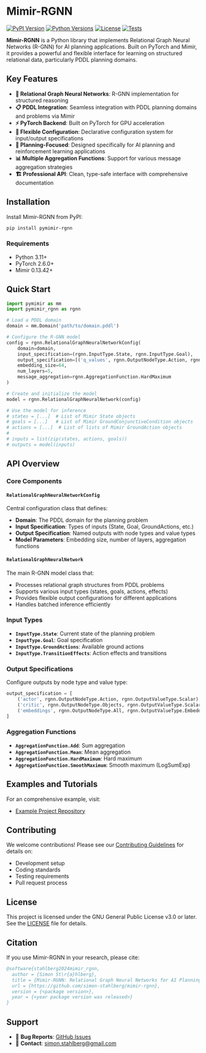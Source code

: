 # Mimir-RGNN

[![PyPI Version](https://img.shields.io/pypi/v/pymimir-rgnn)](https://pypi.org/project/pymimir-rgnn/)
[![Python Versions](https://img.shields.io/pypi/pyversions/pymimir-rgnn)](https://pypi.org/project/pymimir-rgnn/)
[![License](https://img.shields.io/pypi/l/pymimir-rgnn)](https://github.com/simon-stahlberg/mimir-rgnn/blob/master/LICENSE)
[![Tests](https://github.com/simon-stahlberg/mimir-rgnn/actions/workflows/test.yml/badge.svg)](https://github.com/simon-stahlberg/mimir-rgnn/actions/workflows/test.yml)

**Mimir-RGNN** is a Python library that implements Relational Graph Neural Networks (R-GNN) for AI planning applications. Built on PyTorch and Mimir, it provides a powerful and flexible interface for learning on structured relational data, particularly PDDL planning domains.

## Key Features

- **🧠 Relational Graph Neural Networks**: R-GNN implementation for structured reasoning
- **📋 PDDL Integration**: Seamless integration with PDDL planning domains and problems via Mimir
- **⚡ PyTorch Backend**: Built on PyTorch for GPU acceleration
- **🔧 Flexible Configuration**: Declarative configuration system for input/output specifications
- **🎯 Planning-Focused**: Designed specifically for AI planning and reinforcement learning applications
- **📊 Multiple Aggregation Functions**: Support for various message aggregation strategies
- **🏗️ Professional API**: Clean, type-safe interface with comprehensive documentation

## Installation

Install Mimir-RGNN from PyPI:

```bash
pip install pymimir-rgnn
```

### Requirements

- Python 3.11+
- PyTorch 2.6.0+
- Mimir 0.13.42+

## Quick Start

```python
import pymimir as mm
import pymimir_rgnn as rgnn

# Load a PDDL domain
domain = mm.Domain('path/to/domain.pddl')

# Configure the R-GNN model
config = rgnn.RelationalGraphNeuralNetworkConfig(
    domain=domain,
    input_specification=(rgnn.InputType.State, rgnn.InputType.Goal),
    output_specification=[('q_values', rgnn.OutputNodeType.Action, rgnn.OutputValueType.Scalar)],
    embedding_size=64,
    num_layers=5,
    message_aggregation=rgnn.AggregationFunction.HardMaximum
)

# Create and initialize the model
model = rgnn.RelationalGraphNeuralNetwork(config)

# Use the model for inference
# states = [...]  # List of Mimir State objects
# goals = [...]   # List of Mimir GroundConjunctiveCondition objects
# actions = [...]  # List of lists of Mimir GroundAction objects
# 
# inputs = list(zip(states, actions, goals))
# outputs = model(inputs)
```

## API Overview

### Core Components

#### `RelationalGraphNeuralNetworkConfig`
Central configuration class that defines:
- **Domain**: The PDDL domain for the planning problem
- **Input Specification**: Types of inputs (State, Goal, GroundActions, etc.)
- **Output Specification**: Named outputs with node types and value types
- **Model Parameters**: Embedding size, number of layers, aggregation functions

#### `RelationalGraphNeuralNetwork`
The main R-GNN model class that:
- Processes relational graph structures from PDDL problems
- Supports various input types (states, goals, actions, effects)
- Provides flexible output configurations for different applications
- Handles batched inference efficiently

### Input Types

- **`InputType.State`**: Current state of the planning problem
- **`InputType.Goal`**: Goal specification
- **`InputType.GroundActions`**: Available ground actions
- **`InputType.TransitionEffects`**: Action effects and transitions

### Output Specifications

Configure outputs by node type and value type:

```python
output_specification = [
    ('actor', rgnn.OutputNodeType.Action, rgnn.OutputValueType.Scalar),
    ('critic', rgnn.OutputNodeType.Objects, rgnn.OutputValueType.Scalar),
    ('embeddings', rgnn.OutputNodeType.All, rgnn.OutputValueType.Embeddings)
]
```

### Aggregation Functions

- **`AggregationFunction.Add`**: Sum aggregation
- **`AggregationFunction.Mean`**: Mean aggregation  
- **`AggregationFunction.HardMaximum`**: Hard maximum
- **`AggregationFunction.SmoothMaximum`**: Smooth maximum (LogSumExp)

## Examples and Tutorials

For an comprehensive example, visit:

- [Example Project Repository](https://github.com/simon-stahlberg/relational-neural-network-python/)

## Contributing

We welcome contributions! Please see our [Contributing Guidelines](CONTRIBUTING.md) for details on:
- Development setup
- Coding standards
- Testing requirements  
- Pull request process

## License

This project is licensed under the GNU General Public License v3.0 or later. See the [LICENSE](LICENSE) file for details.

## Citation

If you use Mimir-RGNN in your research, please cite:

```bibtex
@software{stahlberg2024mimir_rgnn,
  author = {Simon St\r{a}hlberg},
  title = {Mimir-RGNN: Relational Graph Neural Networks for AI Planning},
  url = {https://github.com/simon-stahlberg/mimir-rgnn},
  version = {<package version>},
  year = {<year package version was released>}
}
```

## Support

- 🐛 **Bug Reports**: [GitHub Issues](https://github.com/simon-stahlberg/mimir-rgnn/issues)
- 📧 **Contact**: simon.stahlberg@gmail.com
